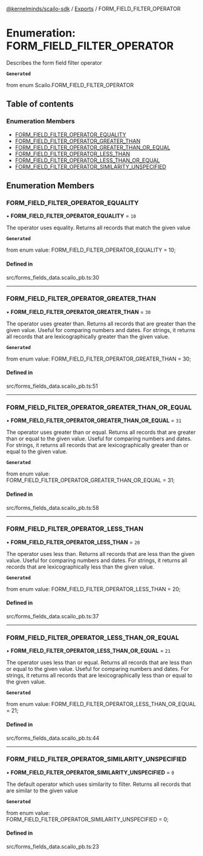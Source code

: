 [@kernelminds/scailo-sdk](../README.md) / [Exports](../modules.md) / FORM\_FIELD\_FILTER\_OPERATOR

# Enumeration: FORM\_FIELD\_FILTER\_OPERATOR

Describes the form field filter operator

**`Generated`**

from enum Scailo.FORM_FIELD_FILTER_OPERATOR

## Table of contents

### Enumeration Members

- [FORM\_FIELD\_FILTER\_OPERATOR\_EQUALITY](FORM_FIELD_FILTER_OPERATOR.md#form_field_filter_operator_equality)
- [FORM\_FIELD\_FILTER\_OPERATOR\_GREATER\_THAN](FORM_FIELD_FILTER_OPERATOR.md#form_field_filter_operator_greater_than)
- [FORM\_FIELD\_FILTER\_OPERATOR\_GREATER\_THAN\_OR\_EQUAL](FORM_FIELD_FILTER_OPERATOR.md#form_field_filter_operator_greater_than_or_equal)
- [FORM\_FIELD\_FILTER\_OPERATOR\_LESS\_THAN](FORM_FIELD_FILTER_OPERATOR.md#form_field_filter_operator_less_than)
- [FORM\_FIELD\_FILTER\_OPERATOR\_LESS\_THAN\_OR\_EQUAL](FORM_FIELD_FILTER_OPERATOR.md#form_field_filter_operator_less_than_or_equal)
- [FORM\_FIELD\_FILTER\_OPERATOR\_SIMILARITY\_UNSPECIFIED](FORM_FIELD_FILTER_OPERATOR.md#form_field_filter_operator_similarity_unspecified)

## Enumeration Members

### FORM\_FIELD\_FILTER\_OPERATOR\_EQUALITY

• **FORM\_FIELD\_FILTER\_OPERATOR\_EQUALITY** = ``10``

The operator uses equality. Returns all records that match the given value

**`Generated`**

from enum value: FORM_FIELD_FILTER_OPERATOR_EQUALITY = 10;

#### Defined in

src/forms_fields_data.scailo_pb.ts:30

___

### FORM\_FIELD\_FILTER\_OPERATOR\_GREATER\_THAN

• **FORM\_FIELD\_FILTER\_OPERATOR\_GREATER\_THAN** = ``30``

The operator uses greater than. Returns all records that are greater than the given value. Useful for comparing numbers and dates. For strings, it returns all records that are lexicographically greater than the given value.

**`Generated`**

from enum value: FORM_FIELD_FILTER_OPERATOR_GREATER_THAN = 30;

#### Defined in

src/forms_fields_data.scailo_pb.ts:51

___

### FORM\_FIELD\_FILTER\_OPERATOR\_GREATER\_THAN\_OR\_EQUAL

• **FORM\_FIELD\_FILTER\_OPERATOR\_GREATER\_THAN\_OR\_EQUAL** = ``31``

The operator uses greater than or equal. Returns all records that are greater than or equal to the given value. Useful for comparing numbers and dates. For strings, it returns all records that are lexicographically greater than or equal to the given value.

**`Generated`**

from enum value: FORM_FIELD_FILTER_OPERATOR_GREATER_THAN_OR_EQUAL = 31;

#### Defined in

src/forms_fields_data.scailo_pb.ts:58

___

### FORM\_FIELD\_FILTER\_OPERATOR\_LESS\_THAN

• **FORM\_FIELD\_FILTER\_OPERATOR\_LESS\_THAN** = ``20``

The operator uses less than. Returns all records that are less than the given value. Useful for comparing numbers and dates. For strings, it returns all records that are lexicographically less than the given value.

**`Generated`**

from enum value: FORM_FIELD_FILTER_OPERATOR_LESS_THAN = 20;

#### Defined in

src/forms_fields_data.scailo_pb.ts:37

___

### FORM\_FIELD\_FILTER\_OPERATOR\_LESS\_THAN\_OR\_EQUAL

• **FORM\_FIELD\_FILTER\_OPERATOR\_LESS\_THAN\_OR\_EQUAL** = ``21``

The operator uses less than or equal. Returns all records that are less than or equal to the given value. Useful for comparing numbers and dates. For strings, it returns all records that are lexicographically less than or equal to the given value.

**`Generated`**

from enum value: FORM_FIELD_FILTER_OPERATOR_LESS_THAN_OR_EQUAL = 21;

#### Defined in

src/forms_fields_data.scailo_pb.ts:44

___

### FORM\_FIELD\_FILTER\_OPERATOR\_SIMILARITY\_UNSPECIFIED

• **FORM\_FIELD\_FILTER\_OPERATOR\_SIMILARITY\_UNSPECIFIED** = ``0``

The default operator which uses similarity to filter. Returns all records that are similar to the given value

**`Generated`**

from enum value: FORM_FIELD_FILTER_OPERATOR_SIMILARITY_UNSPECIFIED = 0;

#### Defined in

src/forms_fields_data.scailo_pb.ts:23
